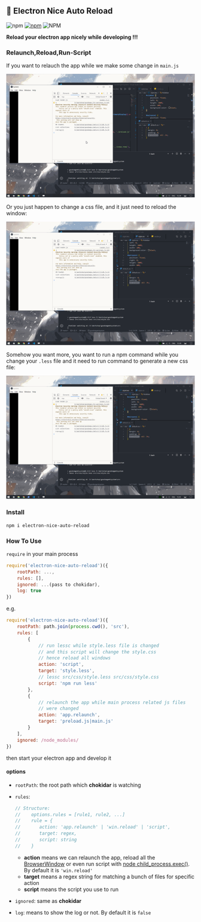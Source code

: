 ## :rocket: Electron Nice Auto Reload 

![npm](https://img.shields.io/npm/dw/electron-nice-auto-reload?label=week-download&style=flat-square) [![npm](https://img.shields.io/npm/v/electron-nice-auto-reload.svg?label=version&style=flat-square)](https://www.npmjs.com/package/electron-nice-auto-reload) ![NPM](https://img.shields.io/npm/l/electron-nice-auto-reload?style=flat-square)

**Reload your electron app nicely while developing !!!**

### Relaunch,Reload,Run-Script

If you want to relauch the app while we make some change in `main.js`

![relaunch](./img/relaunch.gif)

Or you just happen to change a css file, and it just need to reload the window:

![reload](./img/reload.gif)

Somehow you want more, you want to run a npm command while you change your `.less` file and it need to run command to generate a new css file:

![runscript](./img/runscript.gif)

### Install

``` bash
npm i electron-nice-auto-reload
```

### How To Use

`require`  in your main process

``` javascript
require('electron-nice-auto-reload')({
    rootPath: ...,
    rules: [],
    ignored: ...(pass to chokidar),
    log: true
})
```

e.g.

``` javascript
require('electron-nice-auto-reload')({
    rootPath: path.join(process.cwd(), 'src'),
    rules: [
        {
            // run lessc while style.less file is changed
            // and this script will change the style.css
            // hence reload all windows
            action: 'script',
            target: 'style.less',
            // lessc src/css/style.less src/css/style.css
            script: 'npm run less'
        },
        {
            // relaunch the app while main process related js files
            // were changed
            action: 'app.relaunch',
            target: 'preload.js|main.js'
        }
    ],
    ignored: /node_modules/
})
```

then start your electron app and develop it

#### options

- `rootPath`: the root path which **chokidar** is watching

- `rules`:

  ``` javascript
  // Structure:
  //    options.rules = [rule1, rule2, ...]
  //    rule = {
  //       action: 'app.relaunch' | 'win.reload' | 'script',
  //       target: regex,
  //       script: string
  //    }
  ```

  - **action** means we can relaunch the app, reload all the [BrowserWindow]( https://electronjs.org/docs/api/browser-window ) or even run script with [node child_process.exec()]( https://nodejs.org/dist/latest-v12.x/docs/api/child_process.html#child_process_child_process_exec_command_options_callback ). By default it is `'win.reload'`
  - **target** means a regex string for matching a bunch of files for specific action
  - **script** means the script you use to run

- `ignored`: same as **chokidar**
- `log`: means to show the log or not. By default it is `false`